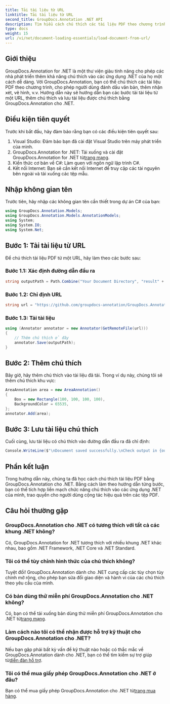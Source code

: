 ```yaml
---
title: Tải tài liệu từ URL
linktitle: Tải tài liệu từ URL
second_title: GroupDocs.Annotation .NET API
description: Tìm hiểu cách chú thích các tài liệu PDF theo chương trình bằng GroupDocs.Annotation cho .NET. Hướng dẫn từng bước với các ví dụ về mã.
type: docs
weight: 15
url: /vi/net/document-loading-essentials/load-document-from-url/
---
```

## Giới thiệu
GroupDocs.Annotation for .NET là một thư viện giàu tính năng cho phép các nhà phát triển thêm khả năng chú thích vào các ứng dụng .NET của họ một cách dễ dàng. Với GroupDocs.Annotation, bạn có thể chú thích các tài liệu PDF theo chương trình, cho phép người dùng đánh dấu văn bản, thêm nhận xét, vẽ hình, v.v. Hướng dẫn này sẽ hướng dẫn bạn các bước tải tài liệu từ một URL, thêm chú thích và lưu tài liệu được chú thích bằng GroupDocs.Annotation cho .NET.
## Điều kiện tiên quyết
Trước khi bắt đầu, hãy đảm bảo rằng bạn có các điều kiện tiên quyết sau:
1. Visual Studio: Đảm bảo bạn đã cài đặt Visual Studio trên máy phát triển của mình.
2.  GroupDocs.Annotation for .NET: Tải xuống và cài đặt GroupDocs.Annotation for .NET từ[trang mạng](https://releases.groupdocs.com/annotation/net/).
3. Kiến thức cơ bản về C#: Làm quen với ngôn ngữ lập trình C#.
4. Kết nối Internet: Bạn sẽ cần kết nối Internet để truy cập các tài nguyên bên ngoài và tải xuống các tệp mẫu.

## Nhập không gian tên
Trước tiên, hãy nhập các không gian tên cần thiết trong dự án C# của bạn:
```csharp
using GroupDocs.Annotation.Models;
using GroupDocs.Annotation.Models.AnnotationModels;
using System;
using System.IO;
using System.Net;
```
## Bước 1: Tải tài liệu từ URL
Để chú thích tài liệu PDF từ một URL, hãy làm theo các bước sau:
### Bước 1.1: Xác định đường dẫn đầu ra
```csharp
string outputPath = Path.Combine("Your Document Directory", "result" + Path.GetExtension("input.pdf"));
```
### Bước 1.2: Chỉ định URL
```csharp
string url = "https://github.com/groupdocs-annotation/GroupDocs.Annotation-for-.NET/blob/master/Examples/Resources/SampleFiles/input.pdf?raw=true";
```
### Bước 1.3: Tải tài liệu
```csharp
using (Annotator annotator = new Annotator(GetRemoteFile(url)))
{
    // Thêm chú thích ở đây
    annotator.Save(outputPath);
}
```
## Bước 2: Thêm chú thích
Bây giờ, hãy thêm chú thích vào tài liệu đã tải. Trong ví dụ này, chúng tôi sẽ thêm chú thích khu vực:
```csharp
AreaAnnotation area = new AreaAnnotation()
{
    Box = new Rectangle(100, 100, 100, 100),
    BackgroundColor = 65535,
};
annotator.Add(area);
```
## Bước 3: Lưu tài liệu chú thích
Cuối cùng, lưu tài liệu có chú thích vào đường dẫn đầu ra đã chỉ định:
```csharp
Console.WriteLine($"\nDocument saved successfully.\nCheck output in {outputPath}.");
```

## Phần kết luận
Trong hướng dẫn này, chúng ta đã học cách chú thích tài liệu PDF bằng GroupDocs.Annotation cho .NET. Bằng cách làm theo hướng dẫn từng bước, bạn có thể tích hợp liền mạch chức năng chú thích vào các ứng dụng .NET của mình, trao quyền cho người dùng cộng tác hiệu quả trên các tệp PDF.

## Câu hỏi thường gặp
### GroupDocs.Annotation cho .NET có tương thích với tất cả các khung .NET không?
Có, GroupDocs.Annotation for .NET tương thích với nhiều khung .NET khác nhau, bao gồm .NET Framework, .NET Core và .NET Standard.
### Tôi có thể tùy chỉnh hình thức của chú thích không?
Tuyệt đối! GroupDocs.Annotation dành cho .NET cung cấp các tùy chọn tùy chỉnh mở rộng, cho phép bạn sửa đổi giao diện và hành vi của các chú thích theo yêu cầu của mình.
### Có bản dùng thử miễn phí GroupDocs.Annotation cho .NET không?
 Có, bạn có thể tải xuống bản dùng thử miễn phí GroupDocs.Annotation cho .NET từ[trang mạng](https://releases.groupdocs.com/).
### Làm cách nào tôi có thể nhận được hỗ trợ kỹ thuật cho GroupDocs.Annotation cho .NET?
 Nếu bạn gặp phải bất kỳ vấn đề kỹ thuật nào hoặc có thắc mắc về GroupDocs.Annotation dành cho .NET, bạn có thể tìm kiếm sự trợ giúp từ[diễn đàn hỗ trợ](https://forum.groupdocs.com/c/annotation/10).
### Tôi có thể mua giấy phép GroupDocs.Annotation cho .NET ở đâu?
 Bạn có thể mua giấy phép GroupDocs.Annotation cho .NET từ[trang mua hàng](https://purchase.groupdocs.com/buy).